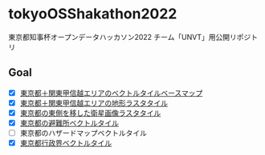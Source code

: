 # tokyoOSShakathon2022
東京都知事杯オープンデータハッカソン2022 チーム「UNVT」用公開リポジトリ

## Goal
- [x] [東京都＋関東甲信越エリアのベクトルタイルベースマップ](https://github.com/ShogoHirasawa/kanto_vector_map/tree/main/zxy)
- [x] [東京都＋関東甲信越エリアの地形ラスタタイル](https://github.com/furuhashilab/tokyoOSShakathon2022/tree/main/data/RGB_Elevation)
- [x] [東京都の東側を移した衛星画像ラスタタイル](https://github.com/furuhashilab/tokyoOSShakathon2022/tree/main/data/satellite_image)
- [x] [東京都の避難所ベクトルタイル](https://github.com/furuhashilab/UNVT_for_Tokyo-to)
- [ ] 東京都のハザードマップベクトルタイル
- [x] [東京都行政界ベクトルタイル](https://github.com/furuhashilab/tokyoOSShakathon2022/tree/main/data/administrative_division/zxy)
